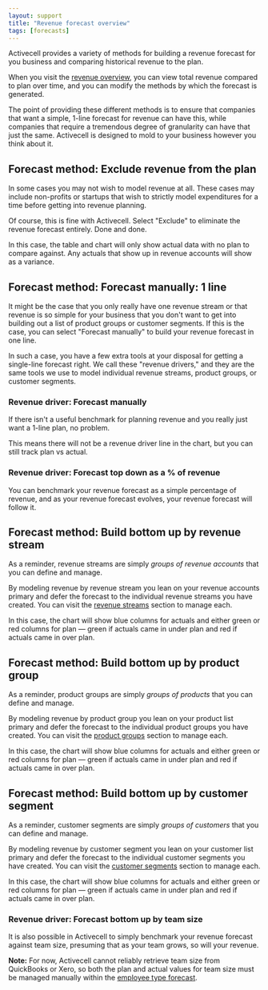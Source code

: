 ```yaml
---
layout: support
title: "Revenue forecast overview"
tags: [forecasts]
---
```


Activecell provides a variety of methods for building a revenue forecast for you business and comparing historical revenue to the plan.

When you visit the [revenue overview](), you can view total revenue compared to plan over time, and you can modify the methods by which the forecast is generated.

The point of providing these different methods is to ensure that companies that want a simple, 1-line forecast for revenue can have this, while companies that require a tremendous degree of granularity can have that just the same. Activecell is designed to mold to your business however you think about it.

## Forecast method: Exclude revenue from the plan

In some cases you may not wish to model revenue at all. These cases may include non-profits or startups that wish to strictly model expenditures for a time before getting into revenue planning.

Of course, this is fine with Activecell. Select "Exclude" to eliminate the revenue forecast entirely. Done and done.

<!-- screenshot -->

In this case, the table and chart will only show actual data with no plan to compare against. Any actuals that show up in revenue accounts will show as a variance.

## Forecast method: Forecast manually: 1 line

It might be the case that you only really have one revenue stream or that revenue is so simple for your business that you don't want to get into building out a list of product groups or customer segments. If this is the case, you can select "Forecast manually" to build your revenue forecast in one line.

<!-- screenshot -->

In such a case, you have a few extra tools at your disposal for getting a single-line forecast right. We call these "revenue drivers," and they are the same tools we use to model individual revenue streams, product groups, or customer segments.

### Revenue driver: Forecast manually

If there isn't a useful benchmark for planning revenue and you really just want a 1-line plan, no problem.

<!-- screenshot -->

This means there will not be a revenue driver line in the chart, but you can still track plan vs actual.

### Revenue driver: Forecast top down as a % of revenue

<!-- screenshot -->

You can benchmark your revenue forecast as a simple percentage of revenue, and as your revenue forecast evolves, your revenue forecast will follow it.

## Forecast method: Build bottom up by revenue stream

As a reminder, revenue streams are simply _groups of revenue accounts_ that you can define and manage.

By modeling revenue by revenue stream you lean on your revenue accounts primary and defer the forecast to the individual revenue streams you have created. You can visit the [revenue streams]() section to manage each.

<!-- screenshot -->

In this case, the chart will show blue columns for actuals and either green or red columns for plan — green if actuals came in under plan and red if actuals came in over plan.

## Forecast method: Build bottom up by product group

As a reminder, product groups are simply _groups of products_ that you can define and manage.

By modeling revenue by product group you lean on your product list primary and defer the forecast to the individual product groups you have created. You can visit the [product groups]() section to manage each.

<!-- screenshot -->

In this case, the chart will show blue columns for actuals and either green or red columns for plan — green if actuals came in under plan and red if actuals came in over plan.

## Forecast method: Build bottom up by customer segment

As a reminder, customer segments are simply _groups of customers_ that you can define and manage.

By modeling revenue by customer segment you lean on your customer list primary and defer the forecast to the individual customer segments you have created. You can visit the [customer segments]() section to manage each.

<!-- screenshot -->

In this case, the chart will show blue columns for actuals and either green or red columns for plan — green if actuals came in under plan and red if actuals came in over plan.

### Revenue driver: Forecast bottom up by team size

It is also possible in Activecell to simply benchmark your revenue forecast against team size, presuming that as your team grows, so will your revenue.

<!-- screenshot -->

**Note:** For now, Activecell cannot reliably retrieve team size from QuickBooks or Xero, so both the plan and actual values for team size must be managed manually within the [employee type forecast]().